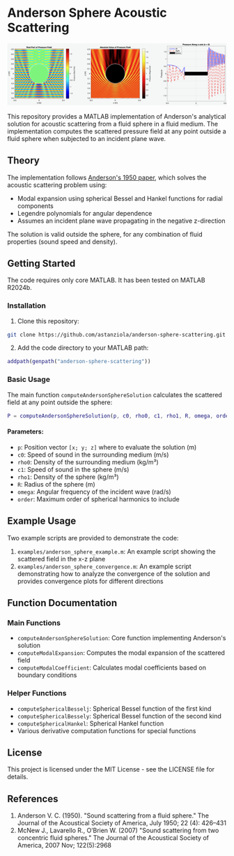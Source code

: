 # Anderson Sphere Acoustic Scattering

![Acoustic scattering visualization](cover_image.png)

This repository provides a MATLAB implementation of Anderson's analytical solution for acoustic scattering from a fluid sphere in a fluid medium. The implementation computes the scattered pressure field at any point outside a fluid sphere when subjected to an incident plane wave.

## Theory

The implementation follows [Anderson's 1950 paper](https://pubs.aip.org/asa/jasa/article-abstract/22/4/426/619489/Sound-Scattering-from-a-Fluid-Sphere), which solves the acoustic scattering problem using:
- Modal expansion using spherical Bessel and Hankel functions for radial components
- Legendre polynomials for angular dependence
- Assumes an incident plane wave propagating in the negative z-direction

The solution is valid outside the sphere, for any combination of fluid properties (sound speed and density).

## Getting Started

The code requires only core MATLAB. It has been tested on MATLAB R2024b.

### Installation

1. Clone this repository:
```bash
git clone https://github.com/astanziola/anderson-sphere-scattering.git
```

2. Add the code directory to your MATLAB path:
```matlab
addpath(genpath("anderson-sphere-scattering"))
```

### Basic Usage

The main function `computeAndersonSphereSolution` calculates the scattered field at any point outside the sphere:

```matlab
P = computeAndersonSphereSolution(p, c0, rho0, c1, rho1, R, omega, order)
```

#### Parameters:
- `p`: Position vector `[x; y; z]` where to evaluate the solution (m)
- `c0`: Speed of sound in the surrounding medium (m/s)
- `rho0`: Density of the surrounding medium (kg/m³)
- `c1`: Speed of sound in the sphere (m/s)
- `rho1`: Density of the sphere (kg/m³)
- `R`: Radius of the sphere (m)
- `omega`: Angular frequency of the incident wave (rad/s)
- `order`: Maximum order of spherical harmonics to include

## Example Usage

Two example scripts are provided to demonstrate the code:

1. `examples/anderson_sphere_example.m`: An example script showing the scattered field in the x-z plane
2. `examples/anderson_sphere_convergence.m`: An example script demonstrating how to analyze the convergence of the solution and provides convergence plots for different directions

## Function Documentation

### Main Functions

- `computeAndersonSphereSolution`: Core function implementing Anderson's solution
- `computeModalExpansion`: Computes the modal expansion of the scattered field
- `computeModalCoefficient`: Calculates modal coefficients based on boundary conditions

### Helper Functions

- `computeSphericalBesselj`: Spherical Bessel function of the first kind
- `computeSphericalBessely`: Spherical Bessel function of the second kind
- `computeSphericalHankel`: Spherical Hankel function
- Various derivative computation functions for special functions

## License

This project is licensed under the MIT License - see the LICENSE file for details.

## References

1. Anderson V. C. (1950). "Sound scattering from a fluid sphere." The Journal of the Acoustical Society of America, July 1950; 22 (4): 426–431
2. McNew  J., Lavarello R., O’Brien W. (2007) "Sound scattering from two concentric fluid spheres." The Journal of the Acoustical Society of America, 2007 Nov; 122(5):2968